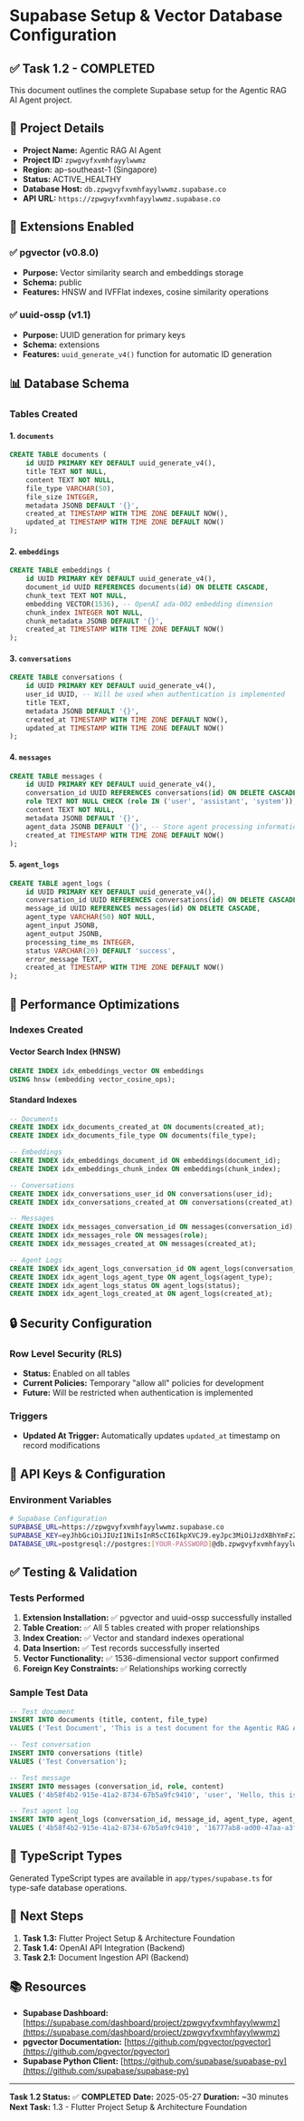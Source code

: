 # Supabase Setup & Vector Database Configuration

## ✅ Task 1.2 - COMPLETED

This document outlines the complete Supabase setup for the Agentic RAG AI Agent project.

## 🎯 Project Details

- **Project Name:** Agentic RAG AI Agent
- **Project ID:** `zpwgvyfxvmhfayylwwmz`
- **Region:** ap-southeast-1 (Singapore)
- **Status:** ACTIVE_HEALTHY
- **Database Host:** `db.zpwgvyfxvmhfayylwwmz.supabase.co`
- **API URL:** `https://zpwgvyfxvmhfayylwwmz.supabase.co`

## 🔧 Extensions Enabled

### ✅ pgvector (v0.8.0)

- **Purpose:** Vector similarity search and embeddings storage
- **Schema:** public
- **Features:** HNSW and IVFFlat indexes, cosine similarity operations

### ✅ uuid-ossp (v1.1)

- **Purpose:** UUID generation for primary keys
- **Schema:** extensions
- **Features:** `uuid_generate_v4()` function for automatic ID generation

## 📊 Database Schema

### Tables Created

#### 1. `documents`

```sql
CREATE TABLE documents (
    id UUID PRIMARY KEY DEFAULT uuid_generate_v4(),
    title TEXT NOT NULL,
    content TEXT NOT NULL,
    file_type VARCHAR(50),
    file_size INTEGER,
    metadata JSONB DEFAULT '{}',
    created_at TIMESTAMP WITH TIME ZONE DEFAULT NOW(),
    updated_at TIMESTAMP WITH TIME ZONE DEFAULT NOW()
);
```

#### 2. `embeddings`

```sql
CREATE TABLE embeddings (
    id UUID PRIMARY KEY DEFAULT uuid_generate_v4(),
    document_id UUID REFERENCES documents(id) ON DELETE CASCADE,
    chunk_text TEXT NOT NULL,
    embedding VECTOR(1536), -- OpenAI ada-002 embedding dimension
    chunk_index INTEGER NOT NULL,
    chunk_metadata JSONB DEFAULT '{}',
    created_at TIMESTAMP WITH TIME ZONE DEFAULT NOW()
);
```

#### 3. `conversations`

```sql
CREATE TABLE conversations (
    id UUID PRIMARY KEY DEFAULT uuid_generate_v4(),
    user_id UUID, -- Will be used when authentication is implemented
    title TEXT,
    metadata JSONB DEFAULT '{}',
    created_at TIMESTAMP WITH TIME ZONE DEFAULT NOW(),
    updated_at TIMESTAMP WITH TIME ZONE DEFAULT NOW()
);
```

#### 4. `messages`

```sql
CREATE TABLE messages (
    id UUID PRIMARY KEY DEFAULT uuid_generate_v4(),
    conversation_id UUID REFERENCES conversations(id) ON DELETE CASCADE,
    role TEXT NOT NULL CHECK (role IN ('user', 'assistant', 'system')),
    content TEXT NOT NULL,
    metadata JSONB DEFAULT '{}',
    agent_data JSONB DEFAULT '{}', -- Store agent processing information
    created_at TIMESTAMP WITH TIME ZONE DEFAULT NOW()
);
```

#### 5. `agent_logs`

```sql
CREATE TABLE agent_logs (
    id UUID PRIMARY KEY DEFAULT uuid_generate_v4(),
    conversation_id UUID REFERENCES conversations(id) ON DELETE CASCADE,
    message_id UUID REFERENCES messages(id) ON DELETE CASCADE,
    agent_type VARCHAR(50) NOT NULL,
    agent_input JSONB,
    agent_output JSONB,
    processing_time_ms INTEGER,
    status VARCHAR(20) DEFAULT 'success',
    error_message TEXT,
    created_at TIMESTAMP WITH TIME ZONE DEFAULT NOW()
);
```

## 🚀 Performance Optimizations

### Indexes Created

#### Vector Search Index (HNSW)

```sql
CREATE INDEX idx_embeddings_vector ON embeddings
USING hnsw (embedding vector_cosine_ops);
```

#### Standard Indexes

```sql
-- Documents
CREATE INDEX idx_documents_created_at ON documents(created_at);
CREATE INDEX idx_documents_file_type ON documents(file_type);

-- Embeddings
CREATE INDEX idx_embeddings_document_id ON embeddings(document_id);
CREATE INDEX idx_embeddings_chunk_index ON embeddings(chunk_index);

-- Conversations
CREATE INDEX idx_conversations_user_id ON conversations(user_id);
CREATE INDEX idx_conversations_created_at ON conversations(created_at);

-- Messages
CREATE INDEX idx_messages_conversation_id ON messages(conversation_id);
CREATE INDEX idx_messages_role ON messages(role);
CREATE INDEX idx_messages_created_at ON messages(created_at);

-- Agent Logs
CREATE INDEX idx_agent_logs_conversation_id ON agent_logs(conversation_id);
CREATE INDEX idx_agent_logs_agent_type ON agent_logs(agent_type);
CREATE INDEX idx_agent_logs_status ON agent_logs(status);
CREATE INDEX idx_agent_logs_created_at ON agent_logs(created_at);
```

## 🔒 Security Configuration

### Row Level Security (RLS)

- **Status:** Enabled on all tables
- **Current Policies:** Temporary "allow all" policies for development
- **Future:** Will be restricted when authentication is implemented

### Triggers

- **Updated At Trigger:** Automatically updates `updated_at` timestamp on record modifications

## 🔑 API Keys & Configuration

### Environment Variables

```bash
# Supabase Configuration
SUPABASE_URL=https://zpwgvyfxvmhfayylwwmz.supabase.co
SUPABASE_KEY=eyJhbGciOiJIUzI1NiIsInR5cCI6IkpXVCJ9.eyJpc3MiOiJzdXBhYmFzZSIsInJlZiI6Inpwd2d2eWZ4dm1oZmF5eWx3d216Iiwicm9sZSI6ImFub24iLCJpYXQiOjE3NDgzMzU0OTEsImV4cCI6MjA2MzkxMTQ5MX0.LyAdNg7hdye7uneh0mau972WpzzjRYh4b_5uXime16U
DATABASE_URL=postgresql://postgres:[YOUR-PASSWORD]@db.zpwgvyfxvmhfayylwwmz.supabase.co:5432/postgres
```

## ✅ Testing & Validation

### Tests Performed

1. **Extension Installation:** ✅ pgvector and uuid-ossp successfully installed
2. **Table Creation:** ✅ All 5 tables created with proper relationships
3. **Index Creation:** ✅ Vector and standard indexes operational
4. **Data Insertion:** ✅ Test records successfully inserted
5. **Vector Functionality:** ✅ 1536-dimensional vector support confirmed
6. **Foreign Key Constraints:** ✅ Relationships working correctly

### Sample Test Data

```sql
-- Test document
INSERT INTO documents (title, content, file_type)
VALUES ('Test Document', 'This is a test document for the Agentic RAG AI Agent system.', 'txt');

-- Test conversation
INSERT INTO conversations (title)
VALUES ('Test Conversation');

-- Test message
INSERT INTO messages (conversation_id, role, content)
VALUES ('4b58f4b2-915e-41a2-8734-67b5a9fc9410', 'user', 'Hello, this is a test message');

-- Test agent log
INSERT INTO agent_logs (conversation_id, message_id, agent_type, agent_input, agent_output, processing_time_ms, status)
VALUES ('4b58f4b2-915e-41a2-8734-67b5a9fc9410', '16777ab8-ad00-47aa-a3f4-19712deb6381', 'query_rewriter', '{"query": "Hello"}', '{"rewritten_query": "Hello"}', 150, 'success');
```

## 📝 TypeScript Types

Generated TypeScript types are available in `app/types/supabase.ts` for type-safe database operations.

## 🎯 Next Steps

1. **Task 1.3:** Flutter Project Setup & Architecture Foundation
2. **Task 1.4:** OpenAI API Integration (Backend)
3. **Task 2.1:** Document Ingestion API (Backend)

## 📚 Resources

- **Supabase Dashboard:** [https://supabase.com/dashboard/project/zpwgvyfxvmhfayylwwmz](https://supabase.com/dashboard/project/zpwgvyfxvmhfayylwwmz)
- **pgvector Documentation:** [https://github.com/pgvector/pgvector](https://github.com/pgvector/pgvector)
- **Supabase Python Client:** [https://github.com/supabase/supabase-py](https://github.com/supabase/supabase-py)

---

**Task 1.2 Status:** ✅ **COMPLETED**
**Date:** 2025-05-27
**Duration:** ~30 minutes
**Next Task:** 1.3 - Flutter Project Setup & Architecture Foundation
